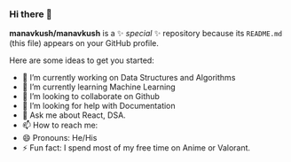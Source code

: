 ### Hi there 👋


**manavkush/manavkush** is a ✨ _special_ ✨ repository because its `README.md` (this file) appears on your GitHub profile.

Here are some ideas to get you started:

- 🔭 I’m currently working on Data Structures and Algorithms
- 🌱 I’m currently learning Machine Learning
- 👯 I’m looking to collaborate on Github
- 🤔 I’m looking for help with Documentation
- 💬 Ask me about React, DSA.
- 📫 How to reach me: 
- 😄 Pronouns: He/His
- ⚡ Fun fact: I spend most of my free time on Anime or Valorant.
